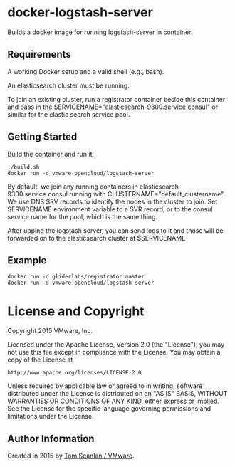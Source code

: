 # docker-logstash-server

Builds a docker image for running logstash-server in container.

## Requirements

A working Docker setup and a valid shell (e.g., bash).

An elasticsearch cluster must be running.

To join an existing cluster, run a registrator container beside this container
and pass in the SERVICENAME="elasticsearch-9300.service.consul" or similar for
the elastic search service pool.

## Getting Started
Build the container and run it.

```
./build.sh
docker run -d vmware-opencloud/logstash-server
```

By default, we join any running containers in elasticsearch-9300.service.consul
running with CLUSTERNAME="default&#95;clustername".  We use DNS SRV records
to identify the nodes in the cluster to join. Set SERVICENAME environment variable
to a SVR record, or to the consul service name for the pool, which is the same thing.

After upping the logstash server, you can send logs to it and those will be forwarded
on to the elasticsearch cluster at $SERVICENAME


## Example

```
docker run -d gliderlabs/registrator:master
docker run -d vmware-opencloud/logstash-server
```

# License and Copyright
 
Copyright 2015 VMware, Inc.

Licensed under the Apache License, Version 2.0 (the "License");
you may not use this file except in compliance with the License.
You may obtain a copy of the License at

    http://www.apache.org/licenses/LICENSE-2.0

Unless required by applicable law or agreed to in writing, software
distributed under the License is distributed on an "AS IS" BASIS,
WITHOUT WARRANTIES OR CONDITIONS OF ANY KIND, either express or implied.
See the License for the specific language governing permissions and
limitations under the License.


## Author Information

Created in 2015 by [Tom Scanlan / VMware](http://www.vmware.com/).
